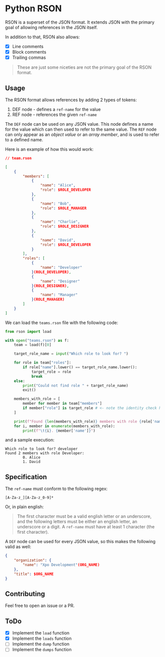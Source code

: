 # Python RSON


RSON is a superset of the JSON format. It extends JSON with the primary goal of allowing
references in the JSON itself.

In addition to that, RSON also allows:
- [x] Line comments
- [x] Block comments
- [x] Trailing commas

> These are just some niceties are not the primary goal of the RSON format.


## Usage

The RSON format allows references by adding 2 types of tokens:
1. DEF node - defines a `ref-name` for the value
2. REF node - references the given `ref-name`

The `DEF` node can be used on any JSON value. This node defines a name for the value which can then used
to refer to the same value.
The `REF` node can only appear as an *object value* or an *array member*, and is used to refer to a
defined name.

Here is an example of how this would work:
```json
// team.rson

[
    {
        "members": [
            {
                "name": "Alice",
                "role": $ROLE_DEVELOPER
            },
            {
                "name": "Bob",
                "role": $ROLE_MANAGER
            },
            {
                "name": "Charlie",
                "role": $ROLE_DESIGNER
            },
            {
                "name": "David",
                "role": $ROLE_DEVELOPER
            }
        ],
        "roles": [
            {
                "name": "Developer"
            }(ROLE_DEVELOPER),
            {
                "name": "Designer"
            }(ROLE_DESIGNER),
            {
                "name": "Manager"
            }(ROLE_MANAGER)
        ]
    }
]
```

We can load the `teams.rson` file with the following code:
```py
from rson import load

with open("teams.rson") as f:
    team = load(f)[0]

    target_role_name = input("Which role to look for? ")

    for role in team["roles"]:
        if role["name"].lower() == target_role_name.lower():
            target_role = role
            break
    else:
        print("Could not find role " + target_role_name)
        exit()

    members_with_role = [
        member for member in team["members"]
        if member["role"] is target_role # <- note the identity check here
    ]

    print(f"Found {len(members_with_role)} members with role {role['name']}:")
    for i, member in enumerate(members_with_role):
        print(f"\t{i}. {member['name']}")

```

and a sample execution:
```
Which role to look for? developer
Found 2 members with role Developer:
        0. Alice
        1. David
```

## Specification

The `ref-name` must conform to the following regex:
```re
[A-Za-z_][A-Za-z_0-9]*
```

Or, in plain english:
> The first character must be a valid english letter or an underscore, and the
> following letters must be either an english letter, an underscore or a digit.
> A `ref-name` must have at least 1 character (the first character).


A `DEF` node can be used for every JSON value, so this makes the following
valid as well:
```json
{
    "organization": {
        "name": "Xpo Development"(ORG_NAME)
    },
    "title": $ORG_NAME
}
```


## Contributing

Feel free to open an issue or a PR.

## ToDo

- [x] Implement the `load` function
- [x] Implement the `loads` function
- [ ] Implement the `dump` function
- [ ] Implement the `dumps` function
